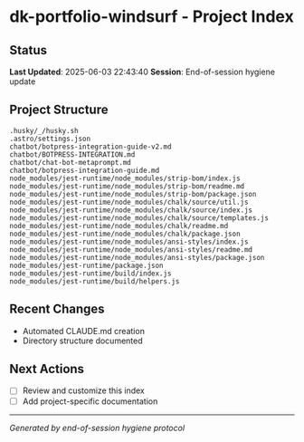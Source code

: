 # dk-portfolio-windsurf - Project Index

## Status
**Last Updated**: 2025-06-03 22:43:40
**Session**: End-of-session hygiene update

## Project Structure
```
.husky/_/husky.sh
.astro/settings.json
chatbot/botpress-integration-guide-v2.md
chatbot/BOTPRESS-INTEGRATION.md
chatbot/chat-bot-metaprompt.md
chatbot/botpress-integration-guide.md
node_modules/jest-runtime/node_modules/strip-bom/index.js
node_modules/jest-runtime/node_modules/strip-bom/readme.md
node_modules/jest-runtime/node_modules/strip-bom/package.json
node_modules/jest-runtime/node_modules/chalk/source/util.js
node_modules/jest-runtime/node_modules/chalk/source/index.js
node_modules/jest-runtime/node_modules/chalk/source/templates.js
node_modules/jest-runtime/node_modules/chalk/readme.md
node_modules/jest-runtime/node_modules/chalk/package.json
node_modules/jest-runtime/node_modules/ansi-styles/index.js
node_modules/jest-runtime/node_modules/ansi-styles/readme.md
node_modules/jest-runtime/node_modules/ansi-styles/package.json
node_modules/jest-runtime/package.json
node_modules/jest-runtime/build/index.js
node_modules/jest-runtime/build/helpers.js
```

## Recent Changes
- Automated CLAUDE.md creation
- Directory structure documented

## Next Actions
- [ ] Review and customize this index
- [ ] Add project-specific documentation

---
*Generated by end-of-session hygiene protocol*
